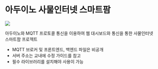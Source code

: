 # 아두이노 사물인터넷 스마트팜

<img src="https://img.shields.io/badge/arduino-00979D?style=flat-square&logo=arduino"/>

아두이노와 MQTT 프로토콜 통신을 이용하여 웹 대시보드와 통신을 통한
사물인터넷 스마트팜 프로젝트

- MQTT 브로커 및 프론트엔드, 백엔드 파일은 비공개
- 서버 주소는 교내에 수정 가이드를 참고
- 필수 라이브러리를 설치해야 사용이 가능
